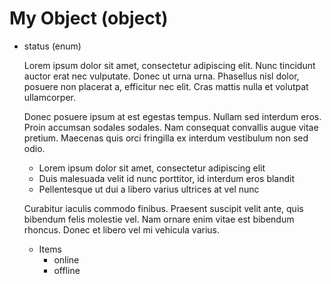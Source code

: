 # My Object (object)

- status (enum)

    Lorem ipsum dolor sit amet, consectetur adipiscing elit. Nunc tincidunt auctor erat nec vulputate. Donec ut urna urna. Phasellus nisl dolor, posuere non placerat a, efficitur nec elit. Cras mattis nulla et volutpat ullamcorper.

    Donec posuere ipsum at est egestas tempus. Nullam sed interdum eros. Proin accumsan sodales sodales. Nam consequat convallis augue vitae pretium. Maecenas quis orci fringilla ex interdum vestibulum non sed odio.

    * Lorem ipsum dolor sit amet, consectetur adipiscing elit
    * Duis malesuada velit id nunc porttitor, id interdum eros blandit
    * Pellentesque ut dui a libero varius ultrices at vel nunc

    Curabitur iaculis commodo finibus. Praesent suscipit velit ante, quis bibendum felis molestie vel. Nam ornare enim vitae est bibendum rhoncus. Donec et libero vel mi vehicula varius.

    - Items
        - online
        - offline
